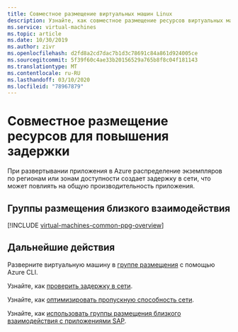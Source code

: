 ```yaml
---
title: Совместное размещение виртуальных машин Linux
description: Узнайте, как совместное размещение ресурсов виртуальных машин Azure может повысить задержку.
ms.service: virtual-machines
ms.topic: article
ms.date: 10/30/2019
ms.author: zivr
ms.openlocfilehash: d2fd8a2cd7dac7b1d3c78691c84a861d924005ce
ms.sourcegitcommit: 5f39f60c4ae33b20156529a765b8f8c04f181143
ms.translationtype: MT
ms.contentlocale: ru-RU
ms.lasthandoff: 03/10/2020
ms.locfileid: "78967879"
---
```

# <a name="co-locate-resources-for-improved-latency"></a>Совместное размещение ресурсов для повышения задержки

При развертывании приложения в Azure распределение экземпляров по регионам или зонам доступности создает задержку в сети, что может повлиять на общую производительность приложения. 

## <a name="proximity-placement-groups"></a>Группы размещения близкого взаимодействия

[!INCLUDE [virtual-machines-common-ppg-overview](../../../includes/virtual-machines-common-ppg-overview.md)]

## <a name="next-steps"></a>Дальнейшие действия

Разверните виртуальную машину в [группе размещения](proximity-placement-groups.md) с помощью Azure CLI.

Узнайте, как [проверить задержку в сети](https://aka.ms/TestNetworkLatency?toc=%2fazure%2fvirtual-machines%2flinux%2ftoc.json).

Узнайте, как [оптимизировать пропускную способность сети](https://docs.microsoft.com/azure/virtual-network/virtual-network-optimize-network-bandwidth?toc=%2fazure%2fvirtual-machines%2flinux%2ftoc.json).  

Узнайте, как [использовать группы размещения близкого взаимодействия с приложениями SAP](https://docs.microsoft.com/azure/virtual-machines/workloads/sap/sap-proximity-placement-scenarios?toc=%2fazure%2fvirtual-machines%2flinux%2ftoc.json).
